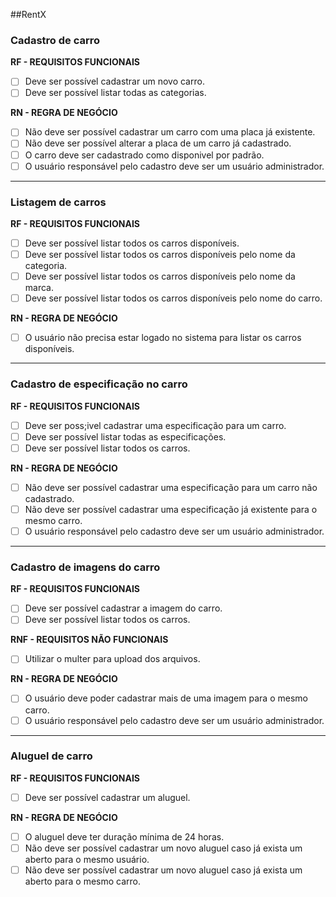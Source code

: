 ##RentX

### Cadastro de carro

**RF - REQUISITOS FUNCIONAIS**
- [ ] Deve ser possível cadastrar um novo carro.
- [ ] Deve ser possível listar todas as categorias.

**RN - REGRA DE NEGÓCIO**
- [ ] Não deve ser possível cadastrar um carro com uma placa já existente.
- [ ] Não deve ser possível alterar a placa de um carro já cadastrado.
- [ ] O carro deve ser cadastrado como disponivel por padrão.
- [ ] O usuário responsável pelo cadastro deve ser um usuário administrador.

------------
### Listagem de carros

**RF - REQUISITOS FUNCIONAIS**
- [ ] Deve ser possível listar todos os carros disponíveis.
- [ ] Deve ser possível listar todos os carros disponíveis pelo nome da categoria.
- [ ] Deve ser possível listar todos os carros disponíveis pelo nome da marca.
- [ ] Deve ser possível listar todos os carros disponíveis pelo nome do carro.

**RN - REGRA DE NEGÓCIO**
- [ ] O usuário não precisa estar logado no sistema para listar os carros disponíveis.

------------
### Cadastro de especificação no carro

**RF - REQUISITOS FUNCIONAIS**
- [ ] Deve ser poss;ivel cadastrar uma especificação para um carro.
- [ ] Deve ser possível listar todas as especificações.
- [ ] Deve ser possível listar todos os carros.

**RN - REGRA DE NEGÓCIO**
- [ ] Não deve ser possível cadastrar uma especificação para um carro não cadastrado.
- [ ] Não deve ser possível cadastrar uma especificação já existente para o mesmo carro.
- [ ] O usuário responsável pelo cadastro deve ser um usuário administrador.

------------
### Cadastro de imagens do carro

**RF - REQUISITOS FUNCIONAIS**
- [ ] Deve ser possível cadastrar a imagem do carro.
- [ ] Deve ser possível listar todos os carros.

**RNF - REQUISITOS NÃO FUNCIONAIS**
- [ ] Utilizar o multer para upload dos arquivos.

**RN - REGRA DE NEGÓCIO**
- [ ] O usuário deve poder cadastrar mais de uma imagem para o mesmo carro.
- [ ] O usuário responsável pelo cadastro deve ser um usuário administrador.

------------
### Aluguel de carro

**RF - REQUISITOS FUNCIONAIS**
- [ ] Deve ser possível cadastrar um aluguel.

**RN - REGRA DE NEGÓCIO**
- [ ] O aluguel deve ter duração mínima de 24 horas.
- [ ] Não deve ser possível cadastrar um novo aluguel caso já exista um aberto para o mesmo usuário.
- [ ] Não deve ser possível cadastrar um novo aluguel caso já exista um aberto para o mesmo carro.
